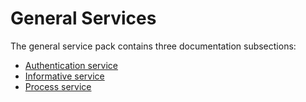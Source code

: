 # General Services

The general service pack contains three documentation subsections:

* [Authentication service](./auth.md)
* [Informative service](./informative.md)
* [Process service](./process.md)